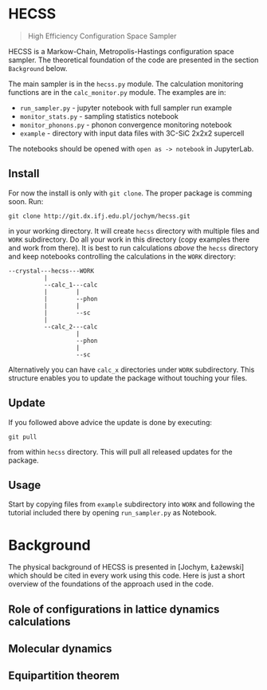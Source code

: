 # HECSS
> High Efficiency Configuration Space Sampler


HECSS is a Markow-Chain, Metropolis-Hastings configuration space sampler. 
The theoretical foundation of the code are presented in the section `Background` below.

The main sampler is in the `hecss.py` module. The calculation monitoring
functions are in the `calc_monitor.py` module. The examples are in:

* `run_sampler.py` - jupyter notebook with full sampler run example
* `monitor_stats.py` - sampling statistics notebook
* `monitor_phonons.py` - phonon convergence monitoring notebook
* `example` - directory with input data files with 3C-SiC 2x2x2 supercell

The notebooks should be opened with `open as -> notebook` in JupyterLab.

## Install

For now the install is only with `git clone`. The proper package is comming soon.
Run:
```
git clone http://git.dx.ifj.edu.pl/jochym/hecss.git 
```
in your working directory. It will create `hecss` directory with multiple files 
and `WORK` subdirectory. Do all your work in this directory (copy examples there 
and work from there). It is best to run calculations *above* the `hecss` directory
and keep notebooks controlling the calculations in the `WORK` directory:
```
--crystal---hecss---WORK
          |
          --calc_1---calc
          |        |
          |        --phon
          |        |
          |        --sc
          |
          --calc_2---calc
                   |
                   --phon
                   |
                   --sc
```
Alternatively you can have `calc_x` directories under `WORK` subdirectory. This structure enables you to update the package without touching your files.

## Update

If you followed above advice the update is done by executing:
```
git pull
```
from within `hecss` directory. This will pull all released updates for the package.

## Usage

Start by copying files from `example` subdirectory into `WORK` and following
the tutorial included there by opening `run_sampler.py` as Notebook.

# Background

The physical background of  HECSS is presented in [Jochym, Łażewski] which should be cited in every work using this code. 
Here is just a short overview of the foundations of the approach used in the code.

## Role of configurations in lattice dynamics calculations



## Molecular dynamics

## Equipartition theorem
